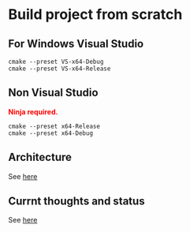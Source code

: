 # Build project from scratch

## For Windows Visual Studio
```code 
cmake --preset VS-x64-Debug
cmake --preset VS-x64-Release
```


## Non Visual Studio
<span style="color:red">**Ninja required.** </span>

```code
cmake --preset x64-Release
cmake --preset x64-Debug

```


## Architecture
See [here](docs/architecture.md) 

## Currnt thoughts and status
See [here](docs/status.md) 